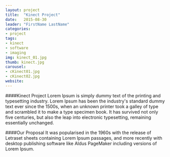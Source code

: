 ```yaml
---
layout: project
title:  "Kinect Project"
date:   2015-08-30
leader: "FirstName LastName"
categories:
- project
tags:
- kinect
- software
- imaging
img: kinect_01.jpg
thumb: kinect.jpg
carousel:
- cKinect01.jpg
- cKinect02.jpg
website: 
---
```

####Kinect Project
Lorem Ipsum is simply dummy text of the printing and typesetting industry. Lorem Ipsum has been the industry's standard dummy text ever since the 1500s, when an unknown printer took a galley of type and scrambled it to make a type specimen book. It has survived not only five centuries, but also the leap into electronic typesetting, remaining essentially unchanged.

####Our Proposal
It was popularised in the 1960s with the release of Letraset sheets containing Lorem Ipsum passages, and more recently with desktop publishing software like Aldus PageMaker including versions of Lorem Ipsum.
